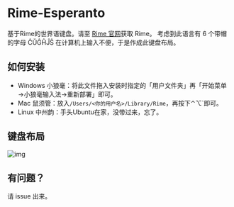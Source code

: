 # Rime-Esperanto
基于Rime的世界语键盘。请至 [Rime 官网](https://rime.im)获取 Rime。
考虑到此语言有 6 个带帽的字母 ĈŬĜĤĴŜ 在计算机上输入不便，于是作成此键盘布局。

## 如何安装
 - Windows 小狼毫：将此文件拖入安装时指定的「用户文件夹」再「开始菜单→小狼毫输入法→重新部署」即可。
 - Mac 鼠须管：放入`/Users/<你的用户名>/Library/Rime`，再按下⌃⌥`即可。
 - Linux 中州韵：手头Ubuntu在家，没带过来，忘了。

## 键盘布局
![img](https://omoi.fun/usr/uploads/2024/10/3808570783.jpg "Keyboard Layout")    

## 有问题？
请 issue 出来。
